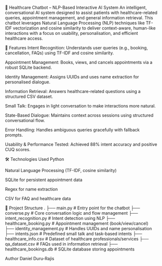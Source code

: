 🏥 Healthcare Chatbot – NLP-Based Interactive AI System
An intelligent, conversational AI system designed to assist patients with healthcare-related queries, appointment management, and general information retrieval. This chatbot leverages Natural Language Processing (NLP) techniques like TF-IDF vectorization and cosine similarity to deliver context-aware, human-like interactions with a focus on usability, personalisation, and efficient healthcare access.

🚀 Features
Intent Recognition: Understands user queries (e.g., booking, cancellation, FAQs) using TF-IDF and cosine similarity.

Appointment Management: Books, views, and cancels appointments via a robust SQLite backend.

Identity Management: Assigns UUIDs and uses name extraction for personalised dialogue.

Information Retrieval: Answers healthcare-related questions using a structured CSV dataset.

Small Talk: Engages in light conversation to make interactions more natural.

State-Based Dialogue: Maintains context across sessions using structured conversational flow.

Error Handling: Handles ambiguous queries gracefully with fallback prompts.

Usability & Performance Tested: Achieved 88% intent accuracy and positive CUQ scores.

🛠️ Technologies Used
Python

Natural Language Processing (TF-IDF, cosine similarity)

SQLite for persistent appointment data

Regex for name extraction

CSV for FAQ and healthcare data

📁 Project Structure
.
├── main.py                  # Entry point for the chatbot
├── converse.py              # Core conversation logic and flow management
├── intent_recognition.py    # Intent detection using NLP
├── healthcare_booking.py    # Appointment management (book/view/cancel)
├── identity_management.py   # Handles UUIDs and name personalisation
├── intents.json             # Predefined small talk and task-based intents
├── healthcare_info.csv      # Dataset of healthcare professionals/services
├── qa_dataset.csv           # FAQs used in information retrieval
├── healthcare_bookings.db   # SQLite database storing appointments

Author
Daniel Duru-Rajis



